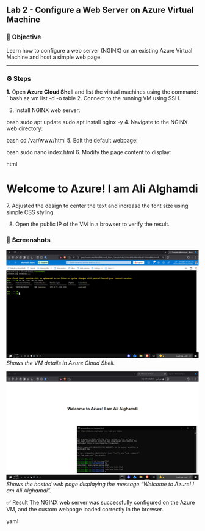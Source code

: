 ## **Lab 2 - Configure a Web Server on Azure Virtual Machine**

### 🎯 **Objective**
Learn how to configure a web server (NGINX) on an existing Azure Virtual Machine and host a simple web page.

---

### ⚙️ **Steps**

**1.** Open **Azure Cloud Shell** and list the virtual machines using the command:
``bash
az vm list -d -o table
2. Connect to the running VM using SSH.

3. Install NGINX web server:

bash
sudo apt update
sudo apt install nginx -y
4. Navigate to the NGINX web directory:

bash
cd /var/www/html
5. Edit the default webpage:

bash
sudo nano index.html
6. Modify the page content to display:

html
<h1>Welcome to Azure! I am Ali Alghamdi</h1>
7. Adjusted the design to center the text and increase the font size using simple CSS styling.

8. Open the public IP of the VM in a browser to verify the result.

### 📸 **Screenshots**

![VM Details](./ex22.png)
*Shows the VM details in Azure Cloud Shell.*

![Web Page Result](./ex23.png)
*Shows the hosted web page displaying the message “Welcome to Azure! I am Ali Alghamdi”.*


✅ Result
The NGINX web server was successfully configured on the Azure VM, and the custom webpage loaded correctly in the browser.

yaml
